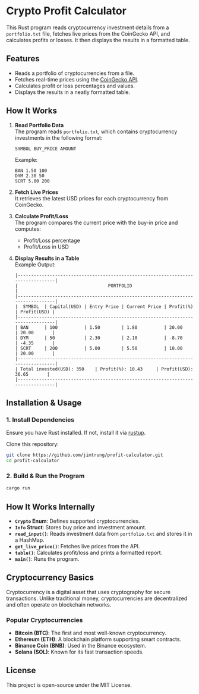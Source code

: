 # Crypto Profit Calculator

This Rust program reads cryptocurrency investment details from a `portfolio.txt` file, fetches live prices from the CoinGecko API, and calculates profits or losses. It then displays the results in a formatted table.

## Features

- Reads a portfolio of cryptocurrencies from a file.
- Fetches real-time prices using the [CoinGecko API](https://www.coingecko.com/en/api).
- Calculates profit or loss percentages and values.
- Displays the results in a neatly formatted table.

## How It Works

1. **Read Portfolio Data**  
   The program reads `portfolio.txt`, which contains cryptocurrency investments in the following format:

   ```
   SYMBOL BUY_PRICE AMOUNT
   ```

   Example:
   ```
   BAN 1.50 100
   DYM 2.30 50
   SCRT 5.00 200
   ```

2. **Fetch Live Prices**  
   It retrieves the latest USD prices for each cryptocurrency from CoinGecko.

3. **Calculate Profit/Loss**  
   The program compares the current price with the buy-in price and computes:
   - Profit/Loss percentage
   - Profit/Loss in USD

4. **Display Results in a Table**  
   Example Output:
   ```
   |---------------------------------------------------------------------------------|
   |                                  PORTFOLIO                                      |
   |---------------------------------------------------------------------------------|
   |  SYMBOL  | Capital(USD) | Entry Price | Current Price | Profit(%) | Profit(USD) |
   |---------------------------------------------------------------------------------|
   | BAN      | 100          | 1.50        | 1.80          | 20.00     | 20.00       |
   | DYM      | 50           | 2.30        | 2.10          | -8.70     | -4.35       |
   | SCRT     | 200          | 5.00        | 5.50          | 10.00     | 20.00       |
   |---------------------------------------------------------------------------------|
   | Total invested(USD): 350    | Profit(%): 10.43     | Profit(USD): 36.65       |
   |---------------------------------------------------------------------------------|
   ```

## Installation & Usage

### **1. Install Dependencies**
Ensure you have Rust installed. If not, install it via [rustup](https://rustup.rs/).

Clone this repository:
```sh
git clone https://github.com/jimtrung/profit-calculator.git
cd profit-calculator
```

### **2. Build & Run the Program**
```sh
cargo run
```

## How It Works Internally

- **`Crypto` Enum**: Defines supported cryptocurrencies.
- **`Info` Struct**: Stores buy price and investment amount.
- **`read_input()`**: Reads investment data from `portfolio.txt` and stores it in a HashMap.
- **`get_live_price()`**: Fetches live prices from the API.
- **`table()`**: Calculates profit/loss and prints a formatted report.
- **`main()`**: Runs the program.

## Cryptocurrency Basics

Cryptocurrency is a digital asset that uses cryptography for secure transactions. Unlike traditional money, cryptocurrencies are decentralized and often operate on blockchain networks.

### **Popular Cryptocurrencies**
- **Bitcoin (BTC)**: The first and most well-known cryptocurrency.
- **Ethereum (ETH)**: A blockchain platform supporting smart contracts.
- **Binance Coin (BNB)**: Used in the Binance ecosystem.
- **Solana (SOL)**: Known for its fast transaction speeds.

## License
This project is open-source under the MIT License.
